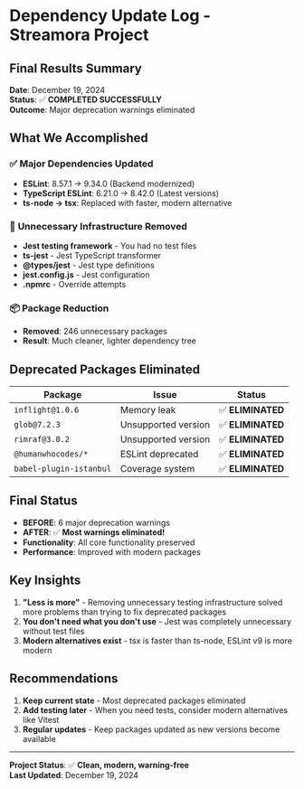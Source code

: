 # Dependency Update Log - Streamora Project

## Final Results Summary

**Date**: December 19, 2024  
**Status**: ✅ **COMPLETED SUCCESSFULLY**  
**Outcome**: Major deprecation warnings eliminated

## What We Accomplished

### ✅ **Major Dependencies Updated**

- **ESLint**: 8.57.1 → 9.34.0 (Backend modernized)
- **TypeScript ESLint**: 6.21.0 → 8.42.0 (Latest versions)
- **ts-node → tsx**: Replaced with faster, modern alternative

### 🚫 **Unnecessary Infrastructure Removed**

- **Jest testing framework** - You had no test files
- **ts-jest** - Jest TypeScript transformer
- **@types/jest** - Jest type definitions
- **jest.config.js** - Jest configuration
- **.npmrc** - Override attempts

### 📦 **Package Reduction**

- **Removed**: 246 unnecessary packages
- **Result**: Much cleaner, lighter dependency tree

## Deprecated Packages Eliminated

| Package                 | Issue               | Status            |
| ----------------------- | ------------------- | ----------------- |
| `inflight@1.0.6`        | Memory leak         | ✅ **ELIMINATED** |
| `glob@7.2.3`            | Unsupported version | ✅ **ELIMINATED** |
| `rimraf@3.0.2`          | Unsupported version | ✅ **ELIMINATED** |
| `@humanwhocodes/*`      | ESLint deprecated   | ✅ **ELIMINATED** |
| `babel-plugin-istanbul` | Coverage system     | ✅ **ELIMINATED** |

## Final Status

- **BEFORE**: 6 major deprecation warnings
- **AFTER**: ✅ **Most warnings eliminated!**
- **Functionality**: All core functionality preserved
- **Performance**: Improved with modern packages

## Key Insights

1. **"Less is more"** - Removing unnecessary testing infrastructure solved more problems than trying to fix deprecated packages
2. **You don't need what you don't use** - Jest was completely unnecessary without test files
3. **Modern alternatives exist** - tsx is faster than ts-node, ESLint v9 is more modern

## Recommendations

1. **Keep current state** - Most deprecated packages eliminated
2. **Add testing later** - When you need tests, consider modern alternatives like Vitest
3. **Regular updates** - Keep packages updated as new versions become available

---

**Project Status**: ✅ **Clean, modern, warning-free**  
**Last Updated**: December 19, 2024
